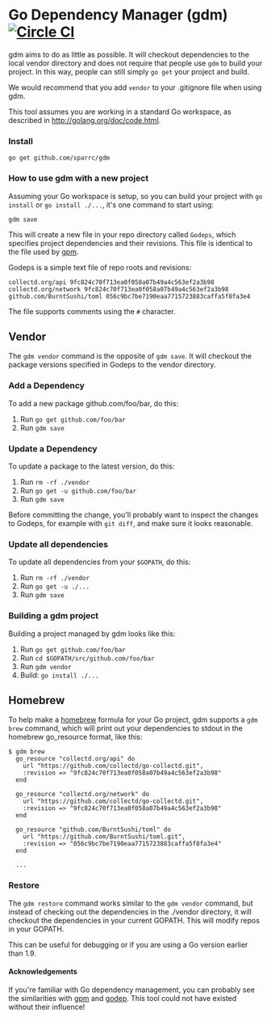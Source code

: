 # Go Dependency Manager (gdm) [![Circle CI](https://circleci.com/gh/sparrc/gdm.svg?style=svg)](https://circleci.com/gh/sparrc/gdm)

gdm aims to do as little as possible. It will checkout dependencies to the
local vendor directory and does not require that people use `gdm` to build
your project. In this way, people can still simply `go get` your project
and build.

We would recommend that you add `vendor` to your .gitignore file when using gdm.

This tool assumes you are working in a standard Go workspace, as described in
http://golang.org/doc/code.html.

### Install

```
go get github.com/sparrc/gdm
```

### How to use gdm with a new project

Assuming your Go workspace is setup, so you can build your project
with `go install` or `go install ./...`, it's one command to start using:

```
gdm save
```

This will create a new file in your repo directory called `Godeps`, which
specifies project dependencies and their revisions. This file is identical to
the file used by [gpm](https://github.com/pote/gpm).

Godeps is a simple text file of repo roots and revisions:

```
collectd.org/api 9fc824c70f713ea0f058a07b49a4c563ef2a3b98
collectd.org/network 9fc824c70f713ea0f058a07b49a4c563ef2a3b98
github.com/BurntSushi/toml 056c9bc7be7190eaa7715723883caffa5f8fa3e4
```

The file supports comments using the `#` character.

## Vendor

The `gdm vendor` command is the opposite of `gdm save`. It will checkout the
package versions specified in Godeps to the vendor directory.

### Add a Dependency

To add a new package github.com/foo/bar, do this:

1. Run `go get github.com/foo/bar`
1. Run `gdm save`

### Update a Dependency

To update a package to the latest version, do this:

1. Run `rm -rf ./vendor`
1. Run `go get -u github.com/foo/bar`
1. Run `gdm save`

Before committing the change, you'll probably want to inspect the changes to
Godeps, for example with `git diff`, and make sure it looks reasonable.

### Update all dependencies

To update all dependencies from your `$GOPATH`, do this:

1. Run `rm -rf ./vendor`
1. Run `go get -u ./...`
1. Run `gdm save`

### Building a gdm project

Building a project managed by gdm looks like this:

1. Run `go get github.com/foo/bar`
1. Run `cd $GOPATH/src/github.com/foo/bar`
1. Run `gdm vendor`
1. Build: `go install ./...`

## Homebrew

To help make a [homebrew](https://github.com/Homebrew/homebrew)
formula for your Go project, gdm supports a `gdm brew` command, which will print
out your dependencies to stdout in the homebrew go_resource format, like this:

```console
$ gdm brew
  go_resource "collectd.org/api" do
    url "https://github.com/collectd/go-collectd.git",
    :revision => "9fc824c70f713ea0f058a07b49a4c563ef2a3b98"
  end

  go_resource "collectd.org/network" do
    url "https://github.com/collectd/go-collectd.git",
    :revision => "9fc824c70f713ea0f058a07b49a4c563ef2a3b98"
  end

  go_resource "github.com/BurntSushi/toml" do
    url "https://github.com/BurntSushi/toml.git",
    :revision => "056c9bc7be7190eaa7715723883caffa5f8fa3e4"
  end

  ...
```

### Restore

The `gdm restore` command works similar to the `gdm vendor` command, but instead
of checking out the dependencies in the ./vendor directory, it will checkout the
dependencies in your current GOPATH. This will modify repos in your GOPATH.

This can be useful for debugging or if you are using a Go version earlier than
1.9.

#### Acknowledgements

If you're familiar with Go dependency management, you can probably see the
similarities with [gpm](https://github.com/pote/gpm) and
[godep](https://github.com/tools/godep). This tool could not have existed without
their influence!
